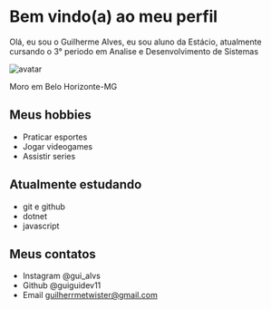 # Bem vindo(a) ao meu perfil
Olá, eu sou o Guilherme Alves, eu sou aluno da Estácio, atualmente cursando o 3° periodo em Analise e Desenvolvimento de Sistemas

![avatar](https://user-images.githubusercontent.com/117849230/212912418-09fb9474-5106-4802-89b3-0cef8c42915d.jpg)

Moro em Belo Horizonte-MG

## Meus hobbies

- Praticar esportes
- Jogar videogames
- Assistir series

## Atualmente estudando

- git e github
- dotnet
- javascript

## Meus contatos

- Instagram @gui_alvs
- Github @guiguidev11
- Email guilherrmetwister@gmail.com
